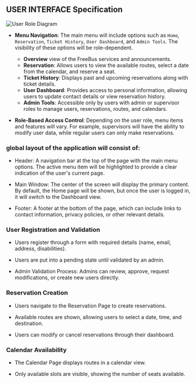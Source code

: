 

## USER INTERFACE Specification

![User Role Diagram](https://nathabee.de/freebus/freebusUserRole.png) 


- **Menu Navigation**: The main menu will include options such as `Home`, `Reservation`, `Ticket History`, `User Dashboard`, and `Admin Tools`. The visibility of these options will be role-dependent.

  - **Overview** view of the FreeBus services and announcements.
  - **Reservation**: Allows users to view the available routes, select a date from the calendar, and reserve a seat.
  - **Ticket History**: Displays past and upcoming reservations along with ticket details.
  - **User Dashboard**: Provides access to personal information, allowing users to update contact details or view reservation history.
  - **Admin Tools**: Accessible only by users with admin or supervisor roles to manage users, reservations, routes, and calendars.

- **Role-Based Access Control**: Depending on the user role, menu items and features will vary. For example, supervisors will have the ability to modify user data, while regular users can only make reservations.

### global layout of the application will consist of:

- Header: A navigation bar at the top of the page with the main menu options. The active menu item will be highlighted to provide a clear indication of the user's current page.

- Main Window: The center of the screen will display the primary content. By default, the Home page will be shown, but once the user is logged in, it will switch to the Dashboard view.

- Footer: A footer at the bottom of the page, which can include links to contact information, privacy policies, or other relevant details.


### User Registration and Validation

- Users register through a form with required details (name, email, address, disabilities).

- Users are put into a pending state until validated by an admin.

- Admin Validation Process: Admins can review, approve, request modifications, or create new users directly.



### Reservation Creation

- Users navigate to the Reservation Page to create reservations.

- Available routes are shown, allowing users to select a date, time, and destination.

- Users can modify or cancel reservations through their dashboard.

### Calendar Availability

- The Calendar Page displays routes in a calendar view.

- Only available slots are visible, showing the number of seats available.

